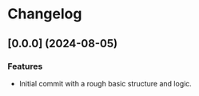 # Changelog

## [0.0.0] (2024-08-05)

### Features

- Initial commit with a rough basic structure and logic.